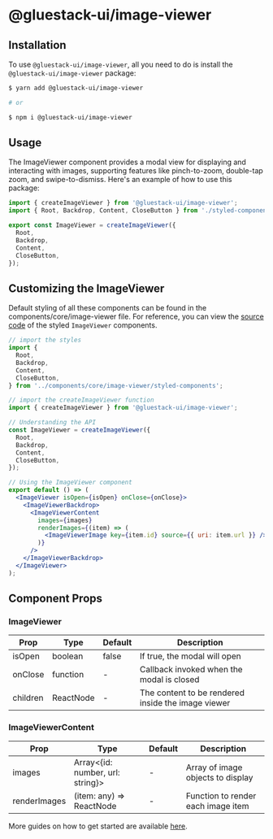 # @gluestack-ui/image-viewer

## Installation

To use `@gluestack-ui/image-viewer`, all you need to do is install the
`@gluestack-ui/image-viewer` package:

```sh
$ yarn add @gluestack-ui/image-viewer

# or

$ npm i @gluestack-ui/image-viewer
```

## Usage

The ImageViewer component provides a modal view for displaying and interacting with images, supporting features like pinch-to-zoom, double-tap zoom, and swipe-to-dismiss. Here's an example of how to use this package:

```jsx
import { createImageViewer } from '@gluestack-ui/image-viewer';
import { Root, Backdrop, Content, CloseButton } from './styled-components';

export const ImageViewer = createImageViewer({
  Root,
  Backdrop,
  Content,
  CloseButton,
});
```

## Customizing the ImageViewer

Default styling of all these components can be found in the components/core/image-viewer file. For reference, you can view the [source code](https://github.com/gluestack/gluestack-ui/blob/development/example/storybook/src/ui-components/ImageViewer/index.tsx) of the styled `ImageViewer` components.

```jsx
// import the styles
import {
  Root,
  Backdrop,
  Content,
  CloseButton,
} from '../components/core/image-viewer/styled-components';

// import the createImageViewer function
import { createImageViewer } from '@gluestack-ui/image-viewer';

// Understanding the API
const ImageViewer = createImageViewer({
  Root,
  Backdrop,
  Content,
  CloseButton,
});

// Using the ImageViewer component
export default () => (
  <ImageViewer isOpen={isOpen} onClose={onClose}>
    <ImageViewerBackdrop>
      <ImageViewerContent
        images={images}
        renderImages={(item) => (
          <ImageViewerImage key={item.id} source={{ uri: item.url }} />
        )}
      />
    </ImageViewerBackdrop>
  </ImageViewer>
);
```

## Component Props

### ImageViewer

| Prop     | Type      | Default | Description                                        |
| -------- | --------- | ------- | -------------------------------------------------- |
| isOpen   | boolean   | false   | If true, the modal will open                       |
| onClose  | function  | -       | Callback invoked when the modal is closed          |
| children | ReactNode | -       | The content to be rendered inside the image viewer |

### ImageViewerContent

| Prop         | Type                             | Default | Description                        |
| ------------ | -------------------------------- | ------- | ---------------------------------- |
| images       | Array<{id: number, url: string}> | -       | Array of image objects to display  |
| renderImages | (item: any) => ReactNode         | -       | Function to render each image item |

More guides on how to get started are available
[here](https://ui.gluestack.io/docs/components/media-and-icons/image-viewer).
